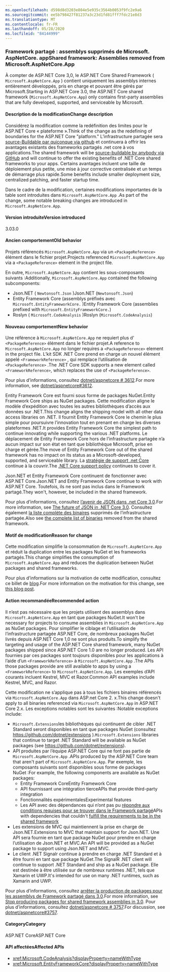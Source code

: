 ```yaml
---
ms.openlocfilehash: d598d8d3203e804e5e935c3564b0053f9fc2e9a6
ms.sourcegitcommit: ee5b798427f81237a3c23d1fd81fff7fdc21e8d3
ms.translationtype: MT
ms.contentlocale: fr-FR
ms.lasthandoff: 05/28/2020
ms.locfileid: "84144999"
---
```

### <a name="shared-framework-assemblies-removed-from-microsoftaspnetcoreapp"></a><span data-ttu-id="1fc21-101">Framework partagé : assemblys supprimés de Microsoft. AspNetCore. app</span><span class="sxs-lookup"><span data-stu-id="1fc21-101">Shared framework: Assemblies removed from Microsoft.AspNetCore.App</span></span>

<span data-ttu-id="1fc21-102">À compter de ASP.NET Core 3,0, le ASP.NET Core Shared Framework ( `Microsoft.AspNetCore.App` ) contient uniquement les assemblys internes entièrement développés, pris en charge et pouvant être gérés par Microsoft.</span><span class="sxs-lookup"><span data-stu-id="1fc21-102">Starting in ASP.NET Core 3.0, the ASP.NET Core shared framework (`Microsoft.AspNetCore.App`) only contains first-party assemblies that are fully developed, supported, and serviceable by Microsoft.</span></span>

#### <a name="change-description"></a><span data-ttu-id="1fc21-103">Description de la modification</span><span class="sxs-lookup"><span data-stu-id="1fc21-103">Change description</span></span>

<span data-ttu-id="1fc21-104">Considérez la modification comme la redéfinition des limites pour le ASP.NET Core « plateforme ».</span><span class="sxs-lookup"><span data-stu-id="1fc21-104">Think of the change as the redefining of boundaries for the ASP.NET Core "platform."</span></span> <span data-ttu-id="1fc21-105">L’infrastructure partagée sera [source-Buildable par quiconque via github](https://github.com/dotnet/source-build) et continuera à offrir les avantages existants des frameworks partagés .net core à vos applications.</span><span class="sxs-lookup"><span data-stu-id="1fc21-105">The shared framework will be [source-buildable by anybody via GitHub](https://github.com/dotnet/source-build) and will continue to offer the existing benefits of .NET Core shared frameworks to your apps.</span></span> <span data-ttu-id="1fc21-106">Certains avantages incluent une taille de déploiement plus petite, une mise à jour corrective centralisée et un temps de démarrage plus rapide.</span><span class="sxs-lookup"><span data-stu-id="1fc21-106">Some benefits include smaller deployment size, centralized patching, and faster startup time.</span></span>

<span data-ttu-id="1fc21-107">Dans le cadre de la modification, certaines modifications importantes de la table sont introduites dans `Microsoft.AspNetCore.App` .</span><span class="sxs-lookup"><span data-stu-id="1fc21-107">As part of the change, some notable breaking changes are introduced in `Microsoft.AspNetCore.App`.</span></span>

#### <a name="version-introduced"></a><span data-ttu-id="1fc21-108">Version introduite</span><span class="sxs-lookup"><span data-stu-id="1fc21-108">Version introduced</span></span>

<span data-ttu-id="1fc21-109">3.0</span><span class="sxs-lookup"><span data-stu-id="1fc21-109">3.0</span></span>

#### <a name="old-behavior"></a><span data-ttu-id="1fc21-110">Ancien comportement</span><span class="sxs-lookup"><span data-stu-id="1fc21-110">Old behavior</span></span>

<span data-ttu-id="1fc21-111">Projets référencés `Microsoft.AspNetCore.App` via un `<PackageReference>` élément dans le fichier projet.</span><span class="sxs-lookup"><span data-stu-id="1fc21-111">Projects referenced `Microsoft.AspNetCore.App` via a `<PackageReference>` element in the project file.</span></span>

<span data-ttu-id="1fc21-112">En outre, `Microsoft.AspNetCore.App` contient les sous-composants suivants :</span><span class="sxs-lookup"><span data-stu-id="1fc21-112">Additionally, `Microsoft.AspNetCore.App` contained the following subcomponents:</span></span>

- <span data-ttu-id="1fc21-113">Json.NET ( `Newtonsoft.Json` )</span><span class="sxs-lookup"><span data-stu-id="1fc21-113">Json.NET (`Newtonsoft.Json`)</span></span>
- <span data-ttu-id="1fc21-114">Entity Framework Core (assemblys préfixés avec `Microsoft.EntityFrameworkCore.` )</span><span class="sxs-lookup"><span data-stu-id="1fc21-114">Entity Framework Core (assemblies prefixed with `Microsoft.EntityFrameworkCore.`)</span></span>
- <span data-ttu-id="1fc21-115">Roslyn ( `Microsoft.CodeAnalysis` )</span><span class="sxs-lookup"><span data-stu-id="1fc21-115">Roslyn (`Microsoft.CodeAnalysis`)</span></span>

#### <a name="new-behavior"></a><span data-ttu-id="1fc21-116">Nouveau comportement</span><span class="sxs-lookup"><span data-stu-id="1fc21-116">New behavior</span></span>

<span data-ttu-id="1fc21-117">Une référence à `Microsoft.AspNetCore.App` ne requiert plus d' `<PackageReference>` élément dans le fichier projet.</span><span class="sxs-lookup"><span data-stu-id="1fc21-117">A reference to `Microsoft.AspNetCore.App` no longer requires a `<PackageReference>` element in the project file.</span></span> <span data-ttu-id="1fc21-118">L’kit SDK .NET Core prend en charge un nouvel élément appelé `<FrameworkReference>` , qui remplace l’utilisation de `<PackageReference>` .</span><span class="sxs-lookup"><span data-stu-id="1fc21-118">The .NET Core SDK supports a new element called `<FrameworkReference>`, which replaces the use of `<PackageReference>`.</span></span>

<span data-ttu-id="1fc21-119">Pour plus d’informations, consultez [dotnet/aspnetcore # 3612](https://github.com/dotnet/aspnetcore/issues/3612).</span><span class="sxs-lookup"><span data-stu-id="1fc21-119">For more information, see [dotnet/aspnetcore#3612](https://github.com/dotnet/aspnetcore/issues/3612).</span></span>

<span data-ttu-id="1fc21-120">Entity Framework Core est fourni sous forme de packages NuGet.</span><span class="sxs-lookup"><span data-stu-id="1fc21-120">Entity Framework Core ships as NuGet packages.</span></span> <span data-ttu-id="1fc21-121">Cette modification aligne le modèle d’expédition avec toutes les autres bibliothèques d’accès aux données sur .NET.</span><span class="sxs-lookup"><span data-stu-id="1fc21-121">This change aligns the shipping model with all other data access libraries on .NET.</span></span> <span data-ttu-id="1fc21-122">Il fournit Entity Framework Core le chemin le plus simple pour poursuivre l’innovation tout en prenant en charge les diverses plateformes .NET.</span><span class="sxs-lookup"><span data-stu-id="1fc21-122">It provides Entity Framework Core the simplest path to continue innovating while supporting the various .NET platforms.</span></span> <span data-ttu-id="1fc21-123">Le déplacement de Entity Framework Core hors de l’infrastructure partagée n’a aucun impact sur son état en tant que bibliothèque Microsoft, prise en charge et gérée.</span><span class="sxs-lookup"><span data-stu-id="1fc21-123">The move of Entity Framework Core out of the shared framework has no impact on its status as a Microsoft-developed, supported, and serviceable library.</span></span> <span data-ttu-id="1fc21-124">La [stratégie de support .net Core](https://dotnet.microsoft.com/platform/support/policy/dotnet-core) continue à la couvrir.</span><span class="sxs-lookup"><span data-stu-id="1fc21-124">The [.NET Core support policy](https://dotnet.microsoft.com/platform/support/policy/dotnet-core) continues to cover it.</span></span>

<span data-ttu-id="1fc21-125">Json.NET et Entity Framework Core continuent de fonctionner avec ASP.NET Core.</span><span class="sxs-lookup"><span data-stu-id="1fc21-125">Json.NET and Entity Framework Core continue to work with ASP.NET Core.</span></span> <span data-ttu-id="1fc21-126">Toutefois, ils ne sont pas inclus dans le Framework partagé.</span><span class="sxs-lookup"><span data-stu-id="1fc21-126">They won't, however, be included in the shared framework.</span></span>

<span data-ttu-id="1fc21-127">Pour plus d’informations, consultez [l’avenir de JSON dans .net Core 3,0](https://github.com/dotnet/announcements/issues/90).</span><span class="sxs-lookup"><span data-stu-id="1fc21-127">For more information, see [The future of JSON in .NET Core 3.0](https://github.com/dotnet/announcements/issues/90).</span></span> <span data-ttu-id="1fc21-128">Consultez également [la liste complète des binaires](https://github.com/dotnet/aspnetcore/issues/3755) supprimés de l’infrastructure partagée.</span><span class="sxs-lookup"><span data-stu-id="1fc21-128">Also see [the complete list of binaries](https://github.com/dotnet/aspnetcore/issues/3755) removed from the shared framework.</span></span>

#### <a name="reason-for-change"></a><span data-ttu-id="1fc21-129">Motif de modification</span><span class="sxs-lookup"><span data-stu-id="1fc21-129">Reason for change</span></span>

<span data-ttu-id="1fc21-130">Cette modification simplifie la consommation de `Microsoft.AspNetCore.App` et réduit la duplication entre les packages NuGet et les frameworks partagés.</span><span class="sxs-lookup"><span data-stu-id="1fc21-130">This change simplifies the consumption of `Microsoft.AspNetCore.App` and reduces the duplication between NuGet packages and shared frameworks.</span></span>

<span data-ttu-id="1fc21-131">Pour plus d’informations sur la motivation de cette modification, consultez ce billet de [blog](https://devblogs.microsoft.com/aspnet/a-first-look-at-changes-coming-in-asp-net-core-3-0/).</span><span class="sxs-lookup"><span data-stu-id="1fc21-131">For more information on the motivation for this change, see [this blog post](https://devblogs.microsoft.com/aspnet/a-first-look-at-changes-coming-in-asp-net-core-3-0/).</span></span>

#### <a name="recommended-action"></a><span data-ttu-id="1fc21-132">Action recommandée</span><span class="sxs-lookup"><span data-stu-id="1fc21-132">Recommended action</span></span>

<span data-ttu-id="1fc21-133">Il n’est pas nécessaire que les projets utilisent des assemblys dans `Microsoft.AspNetCore.App` en tant que packages NuGet.</span><span class="sxs-lookup"><span data-stu-id="1fc21-133">It won't be necessary for projects to consume assemblies in `Microsoft.AspNetCore.App` as NuGet packages.</span></span> <span data-ttu-id="1fc21-134">Pour simplifier le ciblage et l’utilisation de l’infrastructure partagée ASP.NET Core, de nombreux packages NuGet livrés depuis ASP.NET Core 1,0 ne sont plus produits.</span><span class="sxs-lookup"><span data-stu-id="1fc21-134">To simplify the targeting and usage of the ASP.NET Core shared framework, many NuGet packages shipped since ASP.NET Core 1.0 are no longer produced.</span></span> <span data-ttu-id="1fc21-135">Les API fournies par ces packages sont toujours disponibles pour les applications à l’aide d’un `<FrameworkReference>` à `Microsoft.AspNetCore.App` .</span><span class="sxs-lookup"><span data-stu-id="1fc21-135">The APIs those packages provide are still available to apps by using a `<FrameworkReference>` to `Microsoft.AspNetCore.App`.</span></span> <span data-ttu-id="1fc21-136">Les exemples d’API courants incluent Kestrel, MVC et Razor.</span><span class="sxs-lookup"><span data-stu-id="1fc21-136">Common API examples include Kestrel, MVC, and Razor.</span></span>

<span data-ttu-id="1fc21-137">Cette modification ne s’applique pas à tous les fichiers binaires référencés via `Microsoft.AspNetCore.App` dans ASP.net Core 2. x.</span><span class="sxs-lookup"><span data-stu-id="1fc21-137">This change doesn't apply to all binaries referenced via `Microsoft.AspNetCore.App` in ASP.NET Core 2.x.</span></span> <span data-ttu-id="1fc21-138">Les exceptions notables sont les suivantes :</span><span class="sxs-lookup"><span data-stu-id="1fc21-138">Notable exceptions include:</span></span>

- <span data-ttu-id="1fc21-139">`Microsoft.Extensions`les bibliothèques qui continuent de cibler .NET Standard seront disponibles en tant que packages NuGet (consultez <https://github.com/dotnet/extensions> ).</span><span class="sxs-lookup"><span data-stu-id="1fc21-139">`Microsoft.Extensions` libraries that continue to target .NET Standard will be available as NuGet packages (see <https://github.com/dotnet/extensions>).</span></span>
- <span data-ttu-id="1fc21-140">API produites par l’équipe ASP.NET Core qui ne font pas partie de `Microsoft.AspNetCore.App` .</span><span class="sxs-lookup"><span data-stu-id="1fc21-140">APIs produced by the ASP.NET Core team that aren't part of `Microsoft.AspNetCore.App`.</span></span> <span data-ttu-id="1fc21-141">Par exemple, les composants suivants sont disponibles sous forme de packages NuGet :</span><span class="sxs-lookup"><span data-stu-id="1fc21-141">For example, the following components are available as NuGet packages:</span></span>
  - <span data-ttu-id="1fc21-142">Entity Framework Core</span><span class="sxs-lookup"><span data-stu-id="1fc21-142">Entity Framework Core</span></span>
  - <span data-ttu-id="1fc21-143">API fournissant une intégration tierce</span><span class="sxs-lookup"><span data-stu-id="1fc21-143">APIs that provide third-party integration</span></span>
  - <span data-ttu-id="1fc21-144">Fonctionnalités expérimentales</span><span class="sxs-lookup"><span data-stu-id="1fc21-144">Experimental features</span></span>
  - <span data-ttu-id="1fc21-145">Les API avec des dépendances qui n’ont pas pu [répondre aux conditions requises pour se trouver dans le Framework partagé](https://github.com/dotnet/aspnetcore/blob/4e44e5bcbedd961cc0d4f6b846699c7c494f5597/docs/SharedFramework.md)</span><span class="sxs-lookup"><span data-stu-id="1fc21-145">APIs with dependencies that couldn't [fulfill the requirements to be in the shared framework](https://github.com/dotnet/aspnetcore/blob/4e44e5bcbedd961cc0d4f6b846699c7c494f5597/docs/SharedFramework.md)</span></span>
- <span data-ttu-id="1fc21-146">Les extensions de MVC qui maintiennent la prise en charge de Json.NET.</span><span class="sxs-lookup"><span data-stu-id="1fc21-146">Extensions to MVC that maintain support for Json.NET.</span></span> <span data-ttu-id="1fc21-147">Une API sera fournie en tant que package NuGet pour prendre en charge l’utilisation de Json.NET et MVC.</span><span class="sxs-lookup"><span data-stu-id="1fc21-147">An API will be provided as a NuGet package to support using Json.NET and MVC.</span></span>
- <span data-ttu-id="1fc21-148">Le client .NET Signalr continue à prendre en charge .NET Standard et à être fourni en tant que package NuGet.</span><span class="sxs-lookup"><span data-stu-id="1fc21-148">The SignalR .NET client will continue to support .NET Standard and ship as a NuGet package.</span></span> <span data-ttu-id="1fc21-149">Elle est destinée à être utilisée sur de nombreux runtimes .NET, tels que Xamarin et UWP.</span><span class="sxs-lookup"><span data-stu-id="1fc21-149">It's intended for use on many .NET runtimes, such as Xamarin and UWP.</span></span>

<span data-ttu-id="1fc21-150">Pour plus d’informations, consultez [arrêter la production de packages pour les assemblys de Framework partagé dans 3,0](https://github.com/dotnet/aspnetcore/issues/3756).</span><span class="sxs-lookup"><span data-stu-id="1fc21-150">For more information, see [Stop producing packages for shared framework assemblies in 3.0](https://github.com/dotnet/aspnetcore/issues/3756).</span></span> <span data-ttu-id="1fc21-151">Pour plus d’informations, consultez [dotnet/aspnetcore # 3757](https://github.com/dotnet/aspnetcore/issues/3757).</span><span class="sxs-lookup"><span data-stu-id="1fc21-151">For discussion, see [dotnet/aspnetcore#3757](https://github.com/dotnet/aspnetcore/issues/3757).</span></span>

#### <a name="category"></a><span data-ttu-id="1fc21-152">Category</span><span class="sxs-lookup"><span data-stu-id="1fc21-152">Category</span></span>

<span data-ttu-id="1fc21-153">ASP.NET Core</span><span class="sxs-lookup"><span data-stu-id="1fc21-153">ASP.NET Core</span></span>

#### <a name="affected-apis"></a><span data-ttu-id="1fc21-154">API affectées</span><span class="sxs-lookup"><span data-stu-id="1fc21-154">Affected APIs</span></span>

- <xref:Microsoft.CodeAnalysis?displayProperty=nameWithType>
- <xref:Microsoft.EntityFrameworkCore?displayProperty=nameWithType>

<!--

#### Affected APIs

- `N:Microsoft.CodeAnalysis`
- `N:Microsoft.EntityFrameworkCore`

-->
